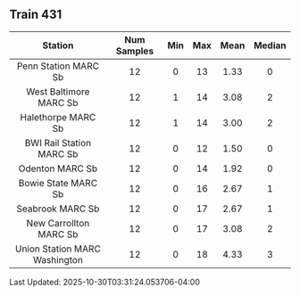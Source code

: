 ## Train 431

| Station | Num Samples | Min | Max | Mean | Median |
| :-----: | :---------: | :-: | :-: | :--: | :----: |
| Penn Station MARC Sb | 12 | 0 | 13 | 1.33 | 0 |
| West Baltimore MARC Sb | 12 | 1 | 14 | 3.08 | 2 |
| Halethorpe MARC Sb | 12 | 1 | 14 | 3.00 | 2 |
| BWI Rail Station MARC Sb | 12 | 0 | 12 | 1.50 | 0 |
| Odenton MARC Sb | 12 | 0 | 14 | 1.92 | 0 |
| Bowie State MARC Sb | 12 | 0 | 16 | 2.67 | 1 |
| Seabrook MARC Sb | 12 | 0 | 17 | 2.67 | 1 |
| New Carrollton MARC Sb | 12 | 0 | 17 | 3.08 | 2 |
| Union Station MARC Washington | 12 | 0 | 18 | 4.33 | 3 |


Last Updated: 2025-10-30T03:31:24.053706-04:00